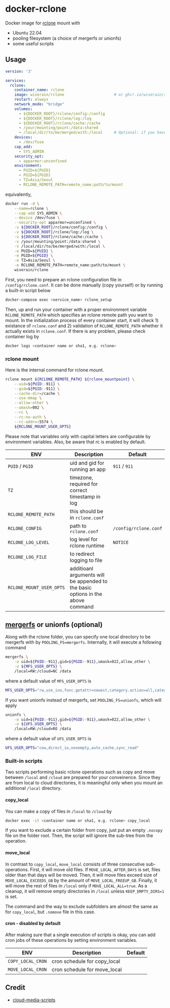 # docker-rclone

Docker image for [rclone](https://rclone.org/) mount with

- Ubuntu 22.04
- pooling filesystem (a choice of mergerfs or unionfs)
- some useful scripts

## Usage

```yaml
version: '3'

services:
  rclone:
    container_name: rclone
    image: wiserain/rclone                      # or ghcr.io/wiserain/rclone
    restart: always
    network_mode: "bridge"
    volumes:
      - ${DOCKER_ROOT}/rclone/config:/config
      - ${DOCKER_ROOT}/rclone/log:/log
      - ${DOCKER_ROOT}/rclone/cache:/cache
      - /your/mounting/point:/data:shared
      - /local/dir/to/be/merged/with:/local     # Optional: if you have a folder to be mergerfs/unionfs with
    devices:
      - /dev/fuse
    cap_add:
      - SYS_ADMIN
    security_opt:
      - apparmor:unconfined
    environment:
      - PUID=${PUID}
      - PGID=${PGID}
      - TZ=Asia/Seoul
      - RCLONE_REMOTE_PATH=remote_name:path/to/mount
```

equivalently,

```bash
docker run -d \
    --name=rclone \
    --cap-add SYS_ADMIN \
    --device /dev/fuse \
    --security-opt apparmor=unconfined \
    -v ${DOCKER_ROOT}/rclone/config:/config \
    -v ${DOCKER_ROOT}/rclone/log:/log \
    -v ${DOCKER_ROOT}/rclone/cache:/cache \
    -v /your/mounting/point:/data:shared \
    -v /local/dir/to/be/merged/with:/local \
    -e PUID=${PUID} \
    -e PGID=${PGID} \
    -e TZ=Asia/Seoul \
    -e RCLONE_REMOTE_PATH=remote_name:path/to/mount \
    wiserain/rclone
```

First, you need to prepare an rclone configuration file in `/config/rclone.conf`. It can be done manually (copy yourself) or by running a built-in script below

```bash
docker-compose exec <service_name> rclone_setup
```

Then, up and run your container with a proper environment variable `RCLONE_REMOTE_PATH` which specifies an rclone remote path you want to mount. In the initialization process of every container start, it will check 1) existance of `rclone.conf` and 2) validation of `RCLONE_REMOTE_PATH` whether it actually exists in `rclone.conf`. If there is any problem, please check container log by

```bash
docker logs <container name or sha1, e.g. rclone>
```

### rclone mount

Here is the internal command for rclone mount.

```bash
rclone mount ${RCLONE_REMOTE_PATH} ${rclone_mountpoint} \
    --uid=${PUID:-911} \
    --gid=${PGID:-911} \
    --cache-dir=/cache \
    --use-mmap \
    --allow-other \
    --umask=002 \
    --rc \
    --rc-no-auth \
    --rc-addr=:5574 \
    ${RCLONE_MOUNT_USER_OPTS}
```

Please note that variables only with capital letters are configurable by environment variables. Also, be aware that rc is enabled by default.

| ENV  | Description  | Default  |
|---|---|---|
| `PUID` / `PGID`  | uid and gid for running an app  | `911` / `911`  |
| `TZ`  | timezone, required for correct timestamp in log  |   |
| `RCLONE_REMOTE_PATH`  | this should be in `rclone.conf`  |   |
| `RCLONE_CONFIG`  | path to `rclone.conf`  |  `/config/rclone.conf` |
| `RCLONE_LOG_LEVEL`  | log level for rclone runtime  | `NOTICE`  |
| `RCLONE_LOG_FILE`  | to redirect logging to file  |   |
| `RCLONE_MOUNT_USER_OPTS`  | additioanl arguments will be appended to the basic options in the above command  |   |

## [mergerfs](https://github.com/trapexit/mergerfs) or unionfs (optional)

Along with the rclone folder, you can specify one local directory to be mergerfs with by `POOLING_FS=mergerfs`. Internally, it will execute a following command

```bash
mergerfs \
    -o uid=${PUID:-911},gid=${PGID:-911},umask=022,allow_other \
    -o ${MFS_USER_OPTS} \
    /local=RW:/cloud=NC /data
```

where a default value of `MFS_USER_OPTS` is

```bash
MFS_USER_OPTS="rw,use_ino,func.getattr=newest,category.action=all,category.create=ff,cache.files=auto-full,dropcacheonclose=true"
```

If you want unionfs instead of mergerfs, set `POOLING_FS=unionfs`, which will apply

```bash
unionfs \
    -o uid=${PUID:-911},gid=${PGID:-911},umask=022,allow_other \
    -o ${UFS_USER_OPTS} \
    /local=RW:/cloud=RO /data
```

where a default value of `UFS_USER_OPTS` is

```bash
UFS_USER_OPTS="cow,direct_io,nonempty,auto_cache,sync_read"
```

### Built-in scripts

Two scripts performing basic rclone operations such as copy and move between `/local` and `/cloud` are prepared for your conveinence. Since they are from local to cloud directories, it is meaningful only when you mount an additional `/local` directory.

#### copy_local

You can make a copy of files in `/local` to `/cloud` by

```bash
docker exec -it <container name or sha1, e.g. rclone> copy_local
```

If you want to exclude a certain folder from copy, just put an empty `.nocopy` file on the folder root. Then, the script will ignore the sub-tree from the operation.

#### move_local

In contrast to `copy_local`, `move_local` consists of three consecutive sub-operations. First, it will move old files. If `MOVE_LOCAL_AFTER_DAYS` is set, files older than that days will be moved. Then, it will move files exceed size of `MOVE_LOCAL_EXCEEDS_GB` by the amount of `MOVE_LOCAL_FREEUP_GB`. Finally, it will move the rest of files in `/local` only if `MOVE_LOCAL_ALL=true`. As a cleanup, it will remove empty directories in `/local` unless `KEEP_EMPTY_DIRS=1` is set.

The command and the way to exclude subfolders are almost the same as for `copy_local`, but `.nomove` file in this case.

#### cron - disabled by default

After making sure that a single execution of scripts is okay, you can add cron jobs of these operations by setting environment variables.

| ENV  | Description  | Default  |
|---|---|---|
| `COPY_LOCAL_CRON`  | cron schedule for copy_local  |  |
| `MOVE_LOCAL_CRON`  | cron schedule for move_local  |  |

## Credit

- [cloud-media-scripts](https://github.com/madslundt/docker-cloud-media-scripts)
